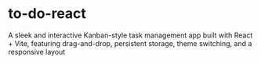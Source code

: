 # to-do-react
A sleek and interactive Kanban-style task management app built with React + Vite, featuring drag-and-drop, persistent storage, theme switching, and a responsive layout


